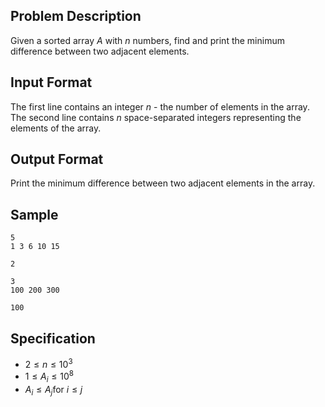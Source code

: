 ## Problem Description
Given a sorted array $A$ with $n$ numbers, find and print the minimum difference between two adjacent elements.

## Input Format
The first line contains an integer $n$ - the number of elements in the array.
The second line contains $n$ space-separated integers representing the elements of the array.

## Output Format
Print the minimum difference between two adjacent elements in the array.

## Sample

```input1
5
1 3 6 10 15
```

```output1
2
```

```input2
3
100 200 300
```

```output2
100
```

## Specification

- $2 \leq n \leq 10^{3}$
- $1 \leq A_i \leq 10^{8}$
- $A_i \leq A_j \text{for } i \leq j$
